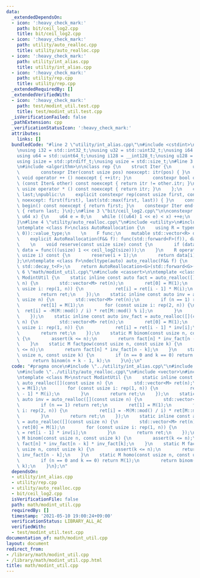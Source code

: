 ```yaml
---
data:
  _extendedDependsOn:
  - icon: ':heavy_check_mark:'
    path: bit/ceil_log2.cpp
    title: bit/ceil_log2.cpp
  - icon: ':heavy_check_mark:'
    path: utility/auto_realloc.cpp
    title: utility/auto_realloc.cpp
  - icon: ':heavy_check_mark:'
    path: utility/int_alias.cpp
    title: utility/int_alias.cpp
  - icon: ':heavy_check_mark:'
    path: utility/rep.cpp
    title: utility/rep.cpp
  _extendedRequiredBy: []
  _extendedVerifiedWith:
  - icon: ':heavy_check_mark:'
    path: test/modint_util.test.cpp
    title: test/modint_util.test.cpp
  _isVerificationFailed: false
  _pathExtension: cpp
  _verificationStatusIcon: ':heavy_check_mark:'
  attributes:
    links: []
  bundledCode: "#line 2 \"utility/int_alias.cpp\"\n#include <cstdint>\n#include <cstddef>\n\
    \nusing i32 = std::int32_t;\nusing u32 = std::uint32_t;\nusing i64 = std::int64_t;\n\
    using u64 = std::uint64_t;\nusing i128 = __int128_t;\nusing u128 = __uint128_t;\n\
    using isize = std::ptrdiff_t;\nusing usize = std::size_t;\n#line 3 \"utility/rep.cpp\"\
    \n#include <algorithm>\n\nclass rep {\n    struct Iter {\n        usize itr;\n\
    \        constexpr Iter(const usize pos) noexcept: itr(pos) { }\n        constexpr\
    \ void operator ++ () noexcept { ++itr; }\n        constexpr bool operator !=\
    \ (const Iter& other) const noexcept { return itr != other.itr; }\n        constexpr\
    \ usize operator * () const noexcept { return itr; }\n    };\n    const Iter first,\
    \ last;\npublic:\n    explicit constexpr rep(const usize first, const usize last)\
    \ noexcept: first(first), last(std::max(first, last)) { }\n    constexpr Iter\
    \ begin() const noexcept { return first; }\n    constexpr Iter end() const noexcept\
    \ { return last; }\n};\n#line 3 \"bit/ceil_log2.cpp\"\n\nconstexpr u64 ceil_log2(const\
    \ u64 x) {\n    u64 e = 0;\n    while (((u64) 1 << e) < x) ++e;\n    return e;\n\
    }\n#line 4 \"utility/auto_realloc.cpp\"\n#include <utility>\n#include <vector>\n\
    \ntemplate <class F>\nclass AutoReallocation {\n    using R = typename decltype(std::declval<F>()((usize)\
    \ 0))::value_type;\n    \n    F func;\n    mutable std::vector<R> data;\n\npublic:\n\
    \    explicit AutoReallocation(F&& f): func(std::forward<F>(f)), data() { }\n\
    \    \n    void reserve(const usize size) const {\n        if (data.size() < size)\
    \ data = func(((usize) 1 << ceil_log2(size)));\n    }\n    R operator [] (const\
    \ usize i) const {\n        reserve(i + 1);\n        return data[i];\n    }\n\
    };\n\ntemplate <class F>\ndecltype(auto) auto_realloc(F&& f) {\n    using G =\
    \ std::decay_t<F>;\n    return AutoReallocation<G>(std::forward<G>(f));\n}\n#line\
    \ 6 \"math/modint_util.cpp\"\n#include <cassert>\n\ntemplate <class M>\nstruct\
    \ ModintUtil {\n    static inline const auto fact = auto_realloc([](const usize\
    \ n) {\n        std::vector<M> ret(n);\n        ret[0] = M(1);\n        for (const\
    \ usize i: rep(1, n)) {\n            ret[i] = ret[i - 1] * M(i);\n        }\n\
    \        return ret;\n    });\n    static inline const auto inv = auto_realloc([](const\
    \ usize n) {\n        std::vector<M> ret(n);\n        if (n == 1) return ret;\n\
    \        ret[1] = M(1);\n        for (const usize i: rep(2, n)) {\n          \
    \  ret[i] = -M(M::mod() / i) * ret[M::mod() % i];\n        }\n        return ret;\n\
    \    });\n    static inline const auto inv_fact = auto_realloc([](const usize\
    \ n) {\n        std::vector<M> ret(n);\n        ret[0] = M(1);\n        for (const\
    \ usize i: rep(1, n)) {\n            ret[i] = ret[i - 1] * inv[i];\n        }\n\
    \        return ret;\n    });\n    static M binom(const usize n, const usize k)\
    \ {\n        assert(k <= n);\n        return fact[n] * inv_fact[n - k] * inv_fact[k];\n\
    \    }\n    static M factpow(const usize n, const usize k) {\n        assert(k\
    \ <= n);\n        return fact[n] * inv_fact[n - k];\n    }\n    static M homo(const\
    \ usize n, const usize k) {\n        if (n == 0 and k == 0) return M(1);\n   \
    \     return binom(n + k - 1, k);\n    }\n};\n"
  code: "#pragma once\n#include \"../utility/int_alias.cpp\"\n#include \"../utility/rep.cpp\"\
    \n#include \"../utility/auto_realloc.cpp\"\n#include <vector>\n#include <cassert>\n\
    \ntemplate <class M>\nstruct ModintUtil {\n    static inline const auto fact =\
    \ auto_realloc([](const usize n) {\n        std::vector<M> ret(n);\n        ret[0]\
    \ = M(1);\n        for (const usize i: rep(1, n)) {\n            ret[i] = ret[i\
    \ - 1] * M(i);\n        }\n        return ret;\n    });\n    static inline const\
    \ auto inv = auto_realloc([](const usize n) {\n        std::vector<M> ret(n);\n\
    \        if (n == 1) return ret;\n        ret[1] = M(1);\n        for (const usize\
    \ i: rep(2, n)) {\n            ret[i] = -M(M::mod() / i) * ret[M::mod() % i];\n\
    \        }\n        return ret;\n    });\n    static inline const auto inv_fact\
    \ = auto_realloc([](const usize n) {\n        std::vector<M> ret(n);\n       \
    \ ret[0] = M(1);\n        for (const usize i: rep(1, n)) {\n            ret[i]\
    \ = ret[i - 1] * inv[i];\n        }\n        return ret;\n    });\n    static\
    \ M binom(const usize n, const usize k) {\n        assert(k <= n);\n        return\
    \ fact[n] * inv_fact[n - k] * inv_fact[k];\n    }\n    static M factpow(const\
    \ usize n, const usize k) {\n        assert(k <= n);\n        return fact[n] *\
    \ inv_fact[n - k];\n    }\n    static M homo(const usize n, const usize k) {\n\
    \        if (n == 0 and k == 0) return M(1);\n        return binom(n + k - 1,\
    \ k);\n    }\n};\n"
  dependsOn:
  - utility/int_alias.cpp
  - utility/rep.cpp
  - utility/auto_realloc.cpp
  - bit/ceil_log2.cpp
  isVerificationFile: false
  path: math/modint_util.cpp
  requiredBy: []
  timestamp: '2021-05-10 19:00:24+09:00'
  verificationStatus: LIBRARY_ALL_AC
  verifiedWith:
  - test/modint_util.test.cpp
documentation_of: math/modint_util.cpp
layout: document
redirect_from:
- /library/math/modint_util.cpp
- /library/math/modint_util.cpp.html
title: math/modint_util.cpp
---
```

